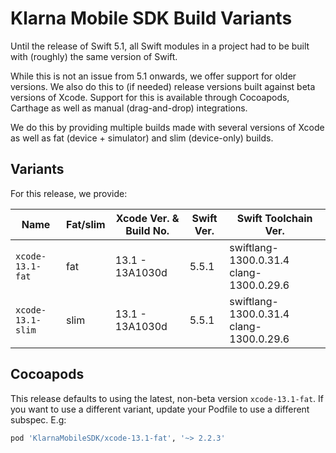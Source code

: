 # Klarna Mobile SDK Build Variants

Until the release of Swift 5.1, all Swift modules in a project had to be built with (roughly) the
same version of Swift.

While this is not an issue from 5.1 onwards, we offer support for older versions. We also do this
to (if needed) release versions built against beta versions of Xcode. Support for this is available
through Cocoapods, Carthage as well as manual (drag-and-drop) integrations.

We do this by providing multiple builds made with several versions of Xcode as well as fat (device +
simulator) and slim (device-only) builds.

## Variants

For this release, we provide:

| Name | Fat/slim | Xcode Ver. & Build No. | Swift Ver. | Swift Toolchain Ver. |
| ---- | -------- | ---------------------------- | ---------- | -------------------- |
| `xcode-13.1-fat` | fat | 13.1 - 13A1030d | 5.5.1| swiftlang-1300.0.31.4 clang-1300.0.29.6 |
| `xcode-13.1-slim` | slim | 13.1 - 13A1030d | 5.5.1| swiftlang-1300.0.31.4 clang-1300.0.29.6 |


## Cocoapods

This release defaults to using the latest, non-beta version `xcode-13.1-fat`. If you
want to use a different variant, update your Podfile to use a different subspec. E.g:


```ruby
pod 'KlarnaMobileSDK/xcode-13.1-fat', '~> 2.2.3'
```

